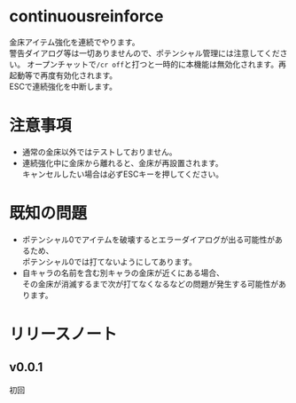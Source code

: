 # continuousreinforce
金床アイテム強化を連続でやります。  
警告ダイアログ等は一切ありませんので、ポテンシャル管理には注意してください。 
オープンチャットで`/cr off`と打つと一時的に本機能は無効化されます。再起動等で再度有効化されます。  
ESCで連続強化を中断します。  

# 注意事項
* 通常の金床以外ではテストしておりません。
* 連続強化中に金床から離れると、金床が再設置されます。  
  キャンセルしたい場合は必ずESCキーを押してください。
# 既知の問題
* ポテンシャル0でアイテムを破壊するとエラーダイアログが出る可能性があるため、  
  ポテンシャル0では打てないようにしてあります。
* 自キャラの名前を含む別キャラの金床が近くにある場合、  
  その金床が消滅するまで次が打てなくなるなどの問題が発生する可能性があります。

# リリースノート
## v0.0.1
初回
